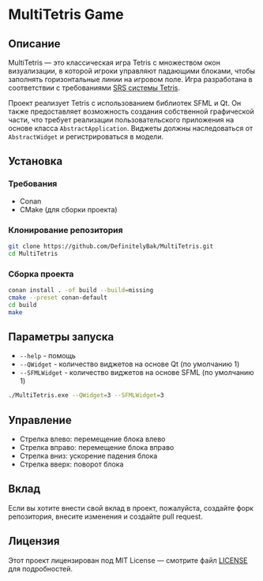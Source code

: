 # MultiTetris Game

## Описание
MultiTetris — это классическая игра Tetris с множеством окон визуализации, в которой игроки управляют падающими блоками, чтобы заполнять горизонтальные линии на игровом поле. Игра разработана в соответствии с требованиями [SRS системы Tetris](https://tetris.wiki/Super_Rotation_System).

Проект реализует Tetris с использованием библиотек SFML и Qt. Он также предоставляет возможность создания собственной графической части, что требует реализации пользовательского приложения на основе класса `AbstractApplication`. Виджеты должны наследоваться от `AbstractWidget` и регистрироваться в модели.

## Установка

### Требования
- Conan
- CMake (для сборки проекта)

### Клонирование репозитория
```bash
git clone https://github.com/DefinitelyBak/MultiTetris.git
cd MultiTetris
```

### Сборка проекта
```bash
conan install . -of build --build=missing
cmake --preset conan-default
cd build
make
```

## Параметры запуска
* `--help` - помощь
* `--QWidget` - количество виджетов на основе Qt (по умолчанию 1)
* `--SFMLWidget` - количество виджетов на основе SFML (по умолчанию 1)
```bash
./MultiTetris.exe --QWidget=3 --SFMLWidget=3
```

## Управление
- Стрелка влево: перемещение блока влево
- Стрелка вправо: перемещение блока вправо
- Стрелка вниз: ускорение падения блока
- Стрелка вверх: поворот блока

## Вклад
Если вы хотите внести свой вклад в проект, пожалуйста, создайте форк репозитория, внесите изменения и создайте pull request.

## Лицензия
Этот проект лицензирован под MIT License — смотрите файл [LICENSE](LICENSE.txt) для подробностей.
